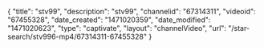 {
    "title": "stv99",
    "description": "stv99",
    "channelid": "67314311",
    "videoid": "67455328",
    "date_created": "1471020359",
    "date_modified": "1471020623",
    "type": "captivate",
    "layout": "channelVideo",
    "url": "\/star-search\/stv996-mp4\/67314311-67455328"
}
